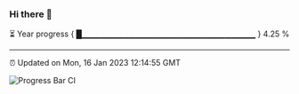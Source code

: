 ### Hi there 👋

⏳ Year progress { █▁▁▁▁▁▁▁▁▁▁▁▁▁▁▁▁▁▁▁▁▁▁▁▁▁▁▁▁▁ } 4.25 %

---

⏰ Updated on Mon, 16 Jan 2023 12:14:55 GMT

![Progress Bar CI](https://github.com/Shyam-Makwana/GitHub-Actions-Demo/workflows/Progress%20Bar%20CI/badge.svg)
